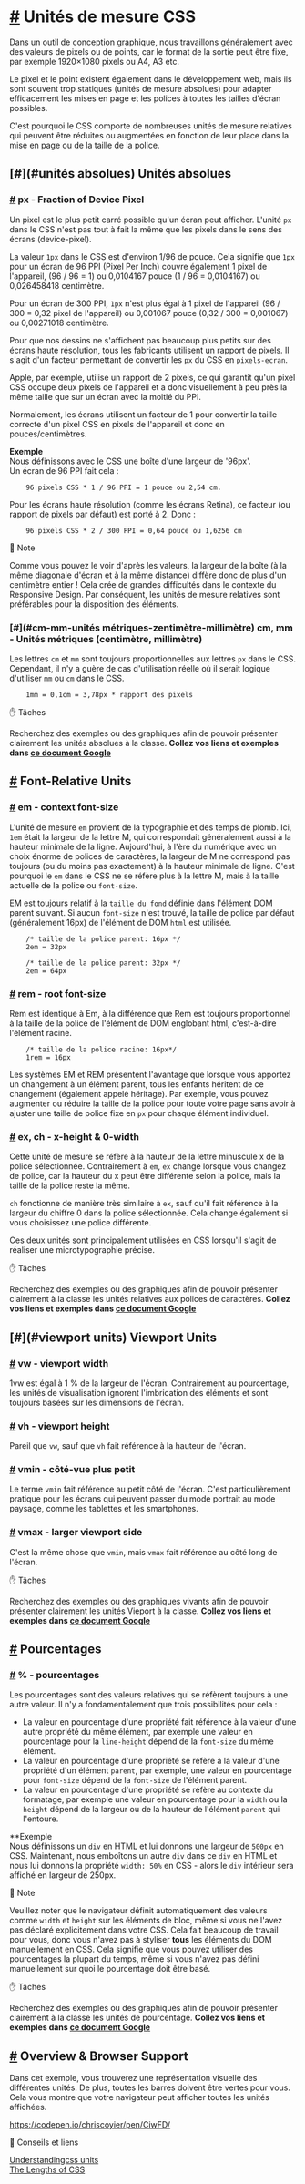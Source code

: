 [#](#css-units) Unités de mesure CSS
=========================================

Dans un outil de conception graphique, nous travaillons généralement avec des valeurs de pixels ou de points, car le format de la sortie peut être fixe, par exemple 1920×1080 pixels ou A4, A3 etc.

Le pixel et le point existent également dans le développement web, mais ils sont souvent trop statiques (unités de mesure absolues) pour adapter efficacement les mises en page et les polices à toutes les tailles d'écran possibles.

C'est pourquoi le CSS comporte de nombreuses unités de mesure relatives qui peuvent être réduites ou augmentées en fonction de leur place dans la mise en page ou de la taille de la police.

[#](#unités absolues) Unités absolues
-----------------------------------

### [#](#px-fraction-of-de-device-pixel) px - Fraction of Device Pixel

Un pixel est le plus petit carré possible qu'un écran peut afficher. L'unité `px` dans le CSS n'est pas tout à fait la même que les pixels dans le sens des écrans (device-pixel).

La valeur `1px` dans le CSS est d'environ 1/96 de pouce. Cela signifie que `1px` pour un écran de 96 PPI (Pixel Per Inch) couvre également 1 pixel de l'appareil, (96 / 96 = 1) ou 0,0104167 pouce (1 / 96 = 0,0104167) ou 0,026458418 centimètre.

Pour un écran de 300 PPI, `1px` n'est plus égal à 1 pixel de l'appareil (96 / 300 = 0,32 pixel de l'appareil) ou 0,001067 pouce (0,32 / 300 = 0,001067) ou 0,00271018 centimètre.

Pour que nos dessins ne s'affichent pas beaucoup plus petits sur des écrans  haute résolution, tous les fabricants utilisent un rapport de pixels. Il s'agit d'un facteur permettant de convertir les `px` du CSS en `pixels-ecran`.

Apple, par exemple, utilise un rapport de 2 pixels, ce qui garantit qu'un pixel CSS occupe deux pixels de l'appareil et a donc visuellement à peu près la même taille que sur un écran avec la moitié du PPI.

Normalement, les écrans utilisent un facteur de 1 pour convertir la taille correcte d'un pixel CSS en pixels de l'appareil et donc en pouces/centimètres.

**Exemple**  
Nous définissons avec le CSS une boîte d'une largeur de '96px'.  
Un écran de 96 PPI fait cela :

```
    96 pixels CSS * 1 / 96 PPI = 1 pouce ou 2,54 cm.
```    

Pour les écrans haute résolution (comme les écrans Retina), ce facteur (ou rapport de pixels par défaut) est porté à 2. Donc :

```
    96 pixels CSS * 2 / 300 PPI = 0,64 pouce ou 1,6256 cm
```    

:memo: Note

Comme vous pouvez le voir d'après les valeurs, la largeur de la boîte (à la même diagonale d'écran et à la même distance) diffère donc de plus d'un centimètre entier ! Cela crée de grandes difficultés dans le contexte du Responsive Design. Par conséquent, les unités de mesure relatives sont préférables pour la disposition des éléments.
 

### [#](#cm-mm-unités métriques-zentimètre-millimètre) cm, mm - Unités métriques (centimètre, millimètre)

Les lettres `cm` et `mm` sont toujours proportionnelles aux lettres `px` dans le CSS. Cependant, il n'y a guère de cas d'utilisation réelle où il serait logique d'utiliser `mm` ou `cm` dans le CSS.

```
    1mm = 0,1cm = 3,78px * rapport des pixels
```    

:hand: Tâches

Recherchez des exemples ou des graphiques afin de pouvoir présenter clairement les unités absolues à la classe. **Collez vos liens et exemples dans [ce document Google](https://docs.google.com/document/d/1FVECv-BMZ94r4JcY7wzeClPwIXUk9_cMdktX4BbQOXY/edit)**

[#](#font-relative-units) Font-Relative Units
---------------------------------------------

### [#](#em-context-font-size) em - context font-size

L'unité de mesure `em` provient de la typographie et des temps de plomb. Ici, `1em` était la largeur de la lettre M, qui correspondait généralement aussi à la hauteur minimale de la ligne. Aujourd'hui, à l'ère du numérique avec un choix énorme de polices de caractères, la largeur de M ne correspond pas toujours (ou du moins pas exactement) à la hauteur minimale de ligne. C'est pourquoi le `em` dans le CSS ne se réfère plus à la lettre M, mais à la taille actuelle de la police ou `font-size`.

EM est toujours relatif à la `taille du fond` définie dans l'élément DOM parent suivant. Si aucun `font-size` n'est trouvé, la taille de police par défaut (généralement 16px) de l'élément de DOM `html` est utilisée.

```
    /* taille de la police parent: 16px */
    2em = 32px
    
    /* taille de la police parent: 32px */
    2em = 64px
```    

### [#](#rem-root-font-size) rem - root font-size

Rem est identique à Em, à la différence que Rem est toujours proportionnel à la taille de la police de l'élément de DOM englobant html, c'est-à-dire l'élément racine.

```
    /* taille de la police racine: 16px*/
    1rem = 16px
```    

Les systèmes EM et REM présentent l'avantage que lorsque vous apportez un changement à un élément parent, tous les enfants héritent de ce changement (également appelé héritage). Par exemple, vous pouvez augmenter ou réduire la taille de la police pour toute votre page sans avoir à ajuster une taille de police fixe en `px` pour chaque élément individuel.

### [#](#ex-ch-x-height-0-width) ex, ch - x-height & 0-width

Cette unité de mesure se réfère à la hauteur de la lettre minuscule x de la police sélectionnée. Contrairement à `em`, `ex` change lorsque vous changez de police, car la hauteur du x peut être différente selon la police, mais la taille de la police reste la même.

`ch` fonctionne de manière très similaire à `ex`, sauf qu'il fait référence à la largeur du chiffre 0 dans la police sélectionnée. Cela change également si vous choisissez une police différente.

Ces deux unités sont principalement utilisées en CSS lorsqu'il s'agit de réaliser une microtypographie précise.

:hand: Tâches

Recherchez des exemples ou des graphiques afin de pouvoir présenter clairement à la classe les unités relatives aux polices de caractères. **Collez vos liens et exemples dans [ce document Google](https://docs.google.com/document/d/1FVECv-BMZ94r4JcY7wzeClPwIXUk9_cMdktX4BbQOXY/edit)**

[#](#viewport units) Viewport Units
-----------------------------------

### [#](#vw-viewport-width) vw - viewport width

1vw est égal à 1 % de la largeur de l'écran. Contrairement au pourcentage, les unités de visualisation ignorent l'imbrication des éléments et sont toujours basées sur les dimensions de l'écran.

### [#](#vh-viewport-height) vh - viewport height

Pareil que `vw`, sauf que `vh` fait référence à la hauteur de l'écran.

### [#](#vmin-smaller-côté-vue) vmin - côté-vue plus petit

Le terme `vmin` fait référence au petit côté de l'écran. C'est particulièrement pratique pour les écrans qui peuvent passer du mode portrait au mode paysage, comme les tablettes et les smartphones.

### [#](#vmax-larger-viewport-side) vmax - larger viewport side

C'est la même chose que `vmin`, mais `vmax` fait référence au côté long de l'écran.

:hand: Tâches

Recherchez des exemples ou des graphiques vivants afin de pouvoir présenter clairement les unités Vieport à la classe. **Collez vos liens et exemples dans [ce document Google](https://docs.google.com/document/d/1FVECv-BMZ94r4JcY7wzeClPwIXUk9_cMdktX4BbQOXY/edit)**

[#](#pourcent) Pourcentages
---------------------

### [#](#pourcentage) % \- pourcentages

Les pourcentages sont des valeurs relatives qui se réfèrent toujours à une autre valeur. Il n'y a fondamentalement que trois possibilités pour cela :

* La valeur en pourcentage d'une propriété fait référence à la valeur d'une autre propriété du même élément, par exemple une valeur en pourcentage pour la `line-height` dépend de la `font-size` du même élément.
* La valeur en pourcentage d'une propriété se réfère à la valeur d'une propriété d'un élément `parent`, par exemple, une valeur en pourcentage pour `font-size` dépend de la `font-size` de l'élément parent.
* La valeur en pourcentage d'une propriété se réfère au contexte du formatage, par exemple une valeur en pourcentage pour la `width` ou la `height` dépend de la largeur ou de la hauteur de l'élément `parent` qui l'entoure.

**Exemple  
Nous définissons un `div` en HTML et lui donnons une largeur de `500px` en CSS. Maintenant, nous emboîtons un autre `div` dans ce `div` en HTML et nous lui donnons la propriété `width: 50%` en CSS - alors le `div` intérieur sera affiché en largeur de 250px.

:memo: Note

Veuillez noter que le navigateur définit automatiquement des valeurs comme `width` et `height` sur les éléments de bloc, même si vous ne l'avez pas déclaré explicitement dans votre CSS. Cela fait beaucoup de travail pour vous, donc vous n'avez pas à styliser **tous** les éléments du DOM manuellement en CSS. Cela signifie que vous pouvez utiliser des pourcentages la plupart du temps, même si vous n'avez pas défini manuellement sur quoi le pourcentage doit être basé.

:hand: Tâches

Recherchez des exemples ou des graphiques afin de pouvoir présenter clairement à la classe les unités de pourcentage. **Collez vos liens et exemples dans [ce document Google](https://docs.google.com/document/d/1FVECv-BMZ94r4JcY7wzeClPwIXUk9_cMdktX4BbQOXY/edit)**

[#](#overview-browser-support) Overview & Browser Support
-----------------------------------------------------------

Dans cet exemple, vous trouverez une représentation visuelle des différentes unités. De plus, toutes les barres doivent être vertes pour vous. Cela vous montre que votre navigateur peut afficher toutes les unités affichées.

https://codepen.io/chriscoyier/pen/CiwFD/

:link: Conseils et liens

[Understandingcss units](https://webplatform.github.io/docs/tutorials/understanding-css-units/)  
[The Lengths of CSS](https://css-tricks.com/the-lengths-of-css/)
